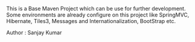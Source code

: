 This is a Base Maven Project which can be use for further development. Some environments are already configure on this project like SpringMVC, Hibernate, Tiles3, Messages and Internationalization, BootStrap etc.

Author : Sanjay Kumar

